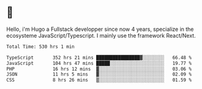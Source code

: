 # 👋 

Hello, i'm Hugo a Fullstack developper since now 4 years, specialize in the ecosysteme JavaScript/Typescript. I mainly use the framework React/Next.

<!--START_SECTION:waka-->

```txt
Total Time: 530 hrs 1 min

TypeScript       352 hrs 21 mins ████████████████▓░░░░░░░░   66.48 %
JavaScript       104 hrs 47 mins █████░░░░░░░░░░░░░░░░░░░░   19.77 %
PHP              16 hrs 12 mins  ▓░░░░░░░░░░░░░░░░░░░░░░░░   03.06 %
JSON             11 hrs 5 mins   ▓░░░░░░░░░░░░░░░░░░░░░░░░   02.09 %
CSS              8 hrs 26 mins   ▒░░░░░░░░░░░░░░░░░░░░░░░░   01.59 %
```

<!--END_SECTION:waka-->
